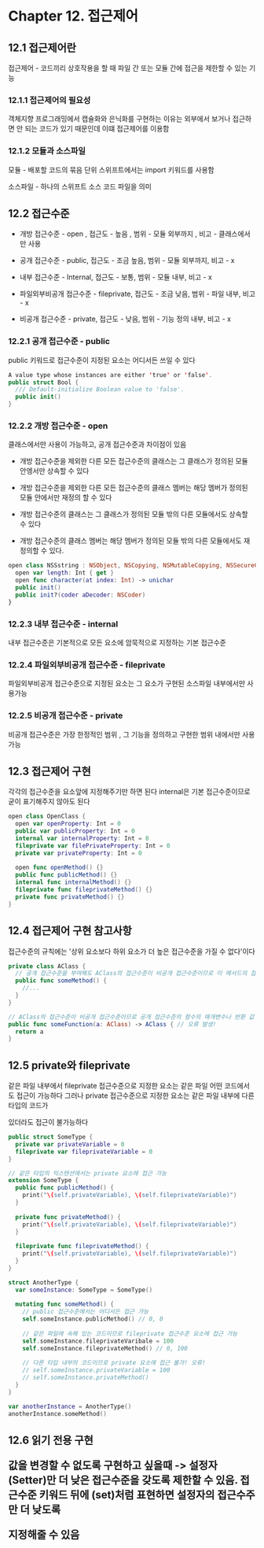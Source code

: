 <h1>Chapter 12. 접근제어</h1>

<h2>12.1 접근제어란</h2>

접근제어 - 코드끼리 상호작용을 할 때 파일 간 또는 모듈 간에 접근을 제한할 수 있는 기능

<h3>12.1.1 접근제어의 필요성</h3>

객체지향 프로그래밍에서 캡슐화와 은닉화를 구현하는 이유는 외부에서 보거나 접근하면 안 되는 코드가 있기 때문인데 이떄 접근제어를 이용함

<h3>12.1.2 모듈과 소스파일</h3>

모듈 - 배포할 코드의 묶음 단위 스위프트에서는 import 키워드를 사용함

소스파일 - 하나의 스위프트 소스 코드 파일을 의미

<h2>12.2 접근수준</h2>

* 개방 접근수준 - open , 접근도 - 높음 , 범위 - 모듈 외부까지 , 비고 - 클래스에서만 사용

* 공개 접근수준 - public, 접근도 - 조금 높음, 범위 - 모듈 외부까지, 비고 - x

* 내부 접근수준 - Internal, 접근도 - 보통, 범위 - 모듈 내부, 비고 - x

* 파일외부비공개 접근수준 - fileprivate, 접근도 - 조금 낮음, 범위 - 파일 내부, 비고 - x

* 비공개 접근수준 - private, 접근도 - 낮음, 범위 - 기능 정의 내부, 비고 - x

<h3>12.2.1 공개 접근수준 - public</h3>

public 키워드로 접근수준이 지정된 요소는 어디서든 쓰일 수 있다

```swift
A value type whose instances are either 'true' or 'false'.
public struct Bool {
  /// Default-initialize Boolean value to 'false'.
  public init()
}
```

<h3>12.2.2 개방 접근수준 - open</h3>

클래스에서만 사용이 가능하고, 공개 접근수준과 차이점이 있음

* 개방 접근수준을 제외한 다른 모든 접근수준의 클래스는 그 클래스가 정의된 모듈 안엥서만 상속할 수 있다

* 개방 접근수준을 제외한 다른 모든 접근수준의 클래스 멤버는 해당 멤버가 정의된 모듈 안에서만 재정의 할 수 있다

* 개방 접근수준의 클래스는 그 클래스가 정의된 모듈 밖의 다른 모듈에서도 상속할 수 있다

* 개방 접근수준의 클래스 멤버는 해당 멤버가 정의된 모듈 밖의 다른 모듈에서도 재정의할 수 있다.

```swift
open class NSSstring : NSObject, NSCopying, NSMutableCopying, NSSecureCoding {
  open var length: Int { get }
  open func character(at index: Int) -> unichar
  public init()
  public init?(coder aDecoder: NSCoder)
}
```

<h3>12.2.3 내부 접근수준 - internal</h3>

내부 접근수준은 기본적으로 모든 요소에 암묵적으로 지정하는 기본 접근수준

<h3>12.2.4 파일외부비공개 접근수준 - fileprivate</h3>

파일외부비공개 접근수준으로 지정된 요소는 그 요소가 구현된 소스파일 내부에서만 사용가능

<h3>12.2.5 비공개 접근수준 - private</h3>

비공개 접근수준은 가장 한정적인 범위 , 그 기능을 정의하고 구현한 범위 내에서만 사용가능

<h2>12.3 접근제어 구현</h2>

각각의 접근수준을 요소앞에 지정해주기만 하면 된다 internal은 기본 접근수준이므로 굳이 표기해주지 않아도 된다

```swift
open class OpenClass {
  open var openProperty: Int = 0
  public var publicProperty: Int = 0
  internal var internalProperty: Int = 0
  fileprivate var filePrivateProperty: Int = 0
  private var privateProperty: Int = 0
  
  open func openMethod() {}
  public func publicMethod() {}
  internal func internalMethod() {}
  fileprivate func fileprivateMethod() {}
  private func privateMethod() {}
}
```

<h2>12.4 접근제어 구현 참고사항</h2>

접근수준의 규칙에는 '상위 요소보다 하위 요소가 더 높은 접근수준을 가질 수 없다'이다

```swift
private class AClass {
  // 공개 접근수준을 부여해도 AClass의 접근수준이 비공개 접근수준이므로 이 메서드의 접근수준도 비공개 접근수준으로 취급된다
  public func someMethod() {
    //...
  }
}

// AClass의 접근수준이 비공개 접근수준이므로 공개 접근수준의 함수의 매개변수나 반환 값 타입으로 사용할 수 없다
public func someFunction(a: AClass) -> AClass { // 오류 발생!
  return a
}
```

<h2>12.5 private와 fileprivate</h2>

같은 파일 내부에서 fileprivate 접근수준으로 지정한 요소는 같은 파일 어떤 코드에서도 접근이 가능하다 그러나 private 접근수준으로 지정한 요소는 같은 파일 내부에 다른 타입의 코드가

있더라도 접근이 불가능하다

```swift
public struct SomeType {
  private var privateVariable = 0
  fileprivate var fileprivateVariable = 0
}

// 같은 타입의 익스텐션에서는 private 요소에 접근 가능
extension SomeType {
  public func publicMethod() {
    print("\(self.privateVariable), \(self.fileprivateVariable)")
  }
  
  private func privateMethod() {
    print("\(self.privateVariable), \(self.fileprivateVariable)")
  }
  
  fileprivate func fileprivateMethod() {
    print("\(self.privateVariable), \(self.fileprivateVariable)")
  }
}

struct AnotherType {
  var someInstance: SomeType = SomeType()
  
  mutating func someMethod() {
    // public 접근수준에서는 어디서든 접근 가능
    self.someInstance.publicMethod() // 0, 0
    
    // 같은 파일에 속해 있는 코드이므로 fileprivate 접근수준 요소에 접근 가능
    self.someInstance.fileprivateVaribale = 100
    self.someInstance.fileprivateMethod() // 0, 100
    
    // 다른 타입 내부의 코드이므로 private 요소에 접근 불가! 오류!
    // self.someInstance.privateVariable = 100
    // self.someInstance.privateMethod()
  }
}

var anotherInstance = AnotherType()
anotherInstance.someMethod()
```
<h2>12.6 읽기 전용 구현

값을 변경할 수 없도록 구현하고 싶을때 -> 설정자(Setter)만 더 낮은 접근수준을 갖도록 제한할 수 있음. 접근수준 키워드 뒤에 (set)처럼 표현하면 설정자의 접근수주만 더 낮도록

지정해줄 수 있음
